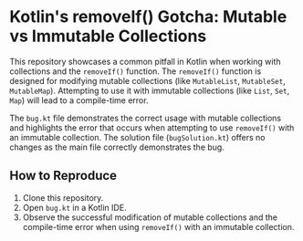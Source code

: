 # Kotlin's removeIf() Gotcha: Mutable vs Immutable Collections

This repository showcases a common pitfall in Kotlin when working with collections and the `removeIf()` function.  The `removeIf()` function is designed for modifying mutable collections (like `MutableList`, `MutableSet`, `MutableMap`).  Attempting to use it with immutable collections (like `List`, `Set`, `Map`) will lead to a compile-time error.

The `bug.kt` file demonstrates the correct usage with mutable collections and highlights the error that occurs when attempting to use `removeIf()` with an immutable collection.  The solution file (`bugSolution.kt`) offers no changes as the main file correctly demonstrates the bug.

## How to Reproduce

1. Clone this repository.
2. Open `bug.kt` in a Kotlin IDE.
3. Observe the successful modification of mutable collections and the compile-time error when using `removeIf()` with an immutable collection.
